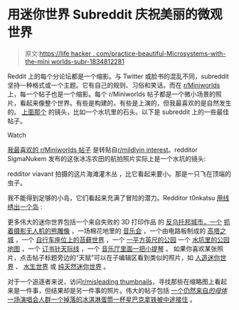 # 用迷你世界 Subreddit 庆祝美丽的微观世界

> 原文:[https://life hacker . com/practice-beautiful-Microsystems-with-the-mini worlds-subr-1834812281](https://lifehacker.com/celebrate-beautiful-microcosms-with-the-miniworlds-subr-1834812281)

Reddit 上的每个分论坛都是一个缩影。与 Twitter 或脸书的混乱不同，subreddit 坚持一种格式或一个主题。它有自己的规则、习俗和笑话。而在 [r/Miniworlds](https://www.reddit.com/r/Miniworlds/) 上，每一个帖子也是一个缩影。每个 r/Miniworlds 帖子都是一个微小场景的照片，看起来像整个世界。有些是构建的，有些是上演的，但我最喜欢的是自然发生的。 [上面那个](https://www.reddit.com/r/Miniworlds/comments/92egzn/a_jungle_covered_tropical_island_no_a_tiny_rock/) 的镜头，比如一个水坑里的石头。以下是 subreddit 上的一些最佳帖子。

Watch

[我最喜欢的 r/Miniworlds 帖子](https://www.reddit.com/r/Miniworlds/comments/ablhyw/really_cool/) 是转贴自[r/mildlyin interest](https://www.reddit.com/r/mildlyinteresting/)。redditor SigmaNukem 发布的这张冰冻农田的航拍照片实际上是一个水坑的镜头:

redditor viavant 拍摄的这片海滩灌木丛 ，比它看起来要小。那是一只飞在顶端的虫子。

我不能得到足够的小岛，它们看起来充满了冒险的潜力。Redditor t0nkatsu [用线绣出一个岛](https://www.reddit.com/r/Miniworlds/comments/a0zryo/i_embroidered_this_tiny_island_someone_suggested/) :

更多伟大的迷你世界包括一个来自失败的 3D 打印作品 的 [反乌托邦城市，一个](https://www.reddit.com/r/Miniworlds/comments/alcqvr/failed_3d_print_looks_like_a_dystopian_city/) [抓着摄影无人机的熊雕像](https://www.reddit.com/r/Miniworlds/comments/ajkxct/bear_snarls_at_drone_while_waiting_for_spawning/) ，一场棉花地里的 [音乐会](https://www.reddit.com/r/Miniworlds/comments/bc1hl2/cotton_picker_at_night_looks_like_a_huge_concert/) ，一个由电路板制成的 [高塔之城](https://www.reddit.com/r/Miniworlds/comments/bfbvw5/silicon_city/) ，一个 [自行车座位上的苔藓世界](https://www.reddit.com/r/Miniworlds/comments/7t4iil/saddle_crack/) ，一个 [一平方英尺的公园](https://www.reddit.com/r/Miniworlds/comments/b48m4f/the_tiniest_park/) 一个 [水坑里的公园地图](https://www.reddit.com/r/Miniworlds/comments/9n8xec/a_forest_beside_a_lake/) ，一个 [订书针天际线](https://www.reddit.com/r/Miniworlds/comments/a3e5kn/a_city_of_staples/) ，一个 [音乐厅里面一把小提琴](https://www.reddit.com/r/Miniworlds/comments/behjf5/mini_world_in_a_violin/) 。 如果你喜欢某张照片，点击帖子标题旁边的“天赋”可以在子编辑区看到类似的照片，如 [人造迷你世界](https://www.reddit.com/r/Miniworlds/search?sort=new&restrict_sr=on&q=flair%3AMan%2BMade) 、 [水生世界](https://www.reddit.com/r/Miniworlds/search?sort=new&restrict_sr=on&q=flair%3AAquatic) 或 [纯天然迷你世界](https://www.reddit.com/r/Miniworlds/search?sort=new&restrict_sr=on&q=flair%3ANature) 。

对于一个追逐者来说，访问[r/misleading thumbnails](https://www.reddit.com/r/misleadingthumbnails/)，寻找那些在缩略图上看起来是一件事，但结果却是另一件事的照片。伟大的帖子包括 [一个仍然来自*的母体*](https://www.reddit.com/r/misleadingthumbnails/comments/73f168/frame_from_the_matrix_1999_where_a_mouse_cursor/)[一场演唱会人群](https://www.reddit.com/r/misleadingthumbnails/comments/7te72m/crowd_at_a_concert/)[一个掉落的冰淇淋蛋筒](https://www.reddit.com/r/misleadingthumbnails/comments/6ohg5f/a_fallen_ice_cream_cone/)[一杯星巴克拿铁被中途接住](https://www.reddit.com/r/misleadingthumbnails/comments/6c378b/slammed_on_brakes_spilled_entire_venti_vanilla/) 。
